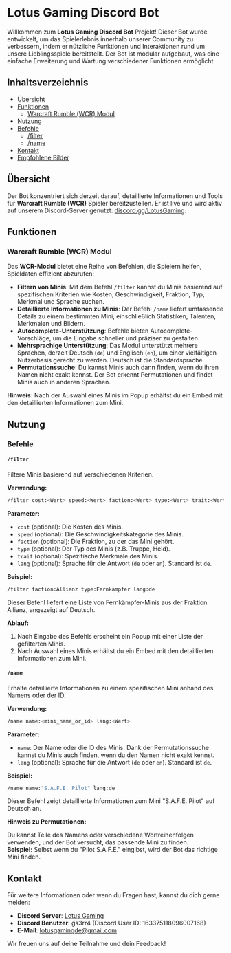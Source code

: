 # Lotus Gaming Discord Bot

Willkommen zum **Lotus Gaming Discord Bot** Projekt! Dieser Bot wurde entwickelt, um das Spielerlebnis innerhalb unserer Community zu verbessern, indem er nützliche Funktionen und Interaktionen rund um unsere Lieblingsspiele bereitstellt. Der Bot ist modular aufgebaut, was eine einfache Erweiterung und Wartung verschiedener Funktionen ermöglicht.

## Inhaltsverzeichnis

- [Übersicht](#übersicht)
- [Funktionen](#funktionen)
  - [Warcraft Rumble (WCR) Modul](#warcraft-rumble-wcr-modul)
- [Nutzung](#nutzung)
- [Befehle](#befehle)
  - [/filter](#/filter)
  - [/name](#/name)
- [Kontakt](#kontakt)
- [Empfohlene Bilder](#empfohlene-bilder)

## Übersicht

Der Bot konzentriert sich derzeit darauf, detaillierte Informationen und Tools für **Warcraft Rumble (WCR)** Spieler bereitzustellen. Er ist live und wird aktiv auf unserem Discord-Server genutzt: [discord.gg/LotusGaming](https://discord.gg/LotusGaming).

## Funktionen

### Warcraft Rumble (WCR) Modul

Das **WCR-Modul** bietet eine Reihe von Befehlen, die Spielern helfen, Spieldaten effizient abzurufen:

- **Filtern von Minis**: Mit dem Befehl `/filter` kannst du Minis basierend auf spezifischen Kriterien wie Kosten, Geschwindigkeit, Fraktion, Typ, Merkmal und Sprache suchen.
- **Detaillierte Informationen zu Minis**: Der Befehl `/name` liefert umfassende Details zu einem bestimmten Mini, einschließlich Statistiken, Talenten, Merkmalen und Bildern.
- **Autocomplete-Unterstützung**: Befehle bieten Autocomplete-Vorschläge, um die Eingabe schneller und präziser zu gestalten.
- **Mehrsprachige Unterstützung**: Das Modul unterstützt mehrere Sprachen, derzeit Deutsch (`de`) und Englisch (`en`), um einer vielfältigen Nutzerbasis gerecht zu werden. Deutsch ist die Standardsprache.
- **Permutationssuche**: Du kannst Minis auch dann finden, wenn du ihren Namen nicht exakt kennst. Der Bot erkennt Permutationen und findet Minis auch in anderen Sprachen.

**Hinweis:** Nach der Auswahl eines Minis im Popup erhältst du ein Embed mit den detaillierten Informationen zum Mini.

## Nutzung

### Befehle

#### `/filter`

Filtere Minis basierend auf verschiedenen Kriterien.

**Verwendung:**

```bash
/filter cost:<Wert> speed:<Wert> faction:<Wert> type:<Wert> trait:<Wert> lang:<Wert>
```

**Parameter:**

- `cost` (optional): Die Kosten des Minis.
- `speed` (optional): Die Geschwindigkeitskategorie des Minis.
- `faction` (optional): Die Fraktion, zu der das Mini gehört.
- `type` (optional): Der Typ des Minis (z.B. Truppe, Held).
- `trait` (optional): Spezifische Merkmale des Minis.
- `lang` (optional): Sprache für die Antwort (`de` oder `en`). Standard ist `de`.

**Beispiel:**

```bash
/filter faction:Allianz type:Fernkämpfer lang:de
```

Dieser Befehl liefert eine Liste von Fernkämpfer-Minis aus der Fraktion Allianz, angezeigt auf Deutsch.

**Ablauf:**

1. Nach Eingabe des Befehls erscheint ein Popup mit einer Liste der gefilterten Minis.
2. Nach Auswahl eines Minis erhältst du ein Embed mit den detaillierten Informationen zum Mini.

#### `/name`

Erhalte detaillierte Informationen zu einem spezifischen Mini anhand des Namens oder der ID.

**Verwendung:**

```bash
/name name:<mini_name_or_id> lang:<Wert>
```

**Parameter:**

- `name`: Der Name oder die ID des Minis. Dank der Permutationssuche kannst du Minis auch finden, wenn du den Namen nicht exakt kennst.
- `lang` (optional): Sprache für die Antwort (`de` oder `en`). Standard ist `de`.

**Beispiel:**

```bash
/name name:"S.A.F.E. Pilot" lang:de
```

Dieser Befehl zeigt detaillierte Informationen zum Mini "S.A.F.E. Pilot" auf Deutsch an.

**Hinweis zu Permutationen:**

Du kannst Teile des Namens oder verschiedene Wortreihenfolgen verwenden, und der Bot versucht, das passende Mini zu finden.  
**Beispiel:** Selbst wenn du "Pilot S.A.F.E." eingibst, wird der Bot das richtige Mini finden.

## Kontakt

Für weitere Informationen oder wenn du Fragen hast, kannst du dich gerne melden:

- **Discord Server**: [Lotus Gaming](https://discord.gg/LotusGaming)
- **Discord Benutzer**: gs3rr4 (Discord User ID: 163375118096007168)
- **E-Mail**: [lotusgamingde@gmail.com](mailto:lotusgamingde@gmail.com)

Wir freuen uns auf deine Teilnahme und dein Feedback!
